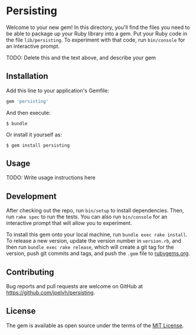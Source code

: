 # Persisting

Welcome to your new gem! In this directory, you'll find the files you need to be able to package up your Ruby library into a gem. Put your Ruby code in the file `lib/persisting`. To experiment with that code, run `bin/console` for an interactive prompt.

TODO: Delete this and the text above, and describe your gem

## Installation

Add this line to your application's Gemfile:

```ruby
gem 'persisting'
```

And then execute:

    $ bundle

Or install it yourself as:

    $ gem install persisting

## Usage

TODO: Write usage instructions here

## Development

After checking out the repo, run `bin/setup` to install dependencies. Then, run `rake spec` to run the tests. You can also run `bin/console` for an interactive prompt that will allow you to experiment.

To install this gem onto your local machine, run `bundle exec rake install`. To release a new version, update the version number in `version.rb`, and then run `bundle exec rake release`, which will create a git tag for the version, push git commits and tags, and push the `.gem` file to [rubygems.org](https://rubygems.org).

## Contributing

Bug reports and pull requests are welcome on GitHub at https://github.com/joelvh/persisting.

## License

The gem is available as open source under the terms of the [MIT License](https://opensource.org/licenses/MIT).

